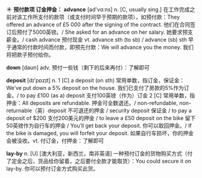 ☀ <span class="category">**预付款项 订金押金：**</span>
<span class="vocabulary">**advance**</span> [əd'vɑːns] 
<span class="definition">n. [C, usually sing.] 在工作完成之前对该工作所支付的款项（或支付时间早于预期的款项），如预付款：</span>They offered an advance of £5 000 after the signing of the contract. 他们在合同签订后预付了5000英镑。/ She asked for an advance on her salary. 她要求预支薪金。/ cash advance 预付现金 <span class="definition">vt. advance sth (to sb) / advance (sb) sth 早于通常的付款时间而付款，即预先付款：</span>We will advance you the money. 我们将把款子预付给你。

<span class="vocabulary">**down**</span> [daʊn] 
<span class="definition">adv. 预付一些钱（剩下的后来再付）：</span>了解即可

<span class="vocabulary">**deposit**</span> [dɪ'pɒzɪt] 
<span class="definition">n. 1 [C] a deposit (on sth) 常用单数，指订金，保证金：</span>We’ve put down a 5% deposit on the house. 我们已支付了房款的5%作为订金。/ to pay £100 (as a) deposit 支付100英镑（作为）订金 <span class="definition">2 [C] 常用单数，指押金：</span>All deposits are refundable. 押金可全数退还。/ non-refundable, non-returnable（英）deposit 不可退还的押金 / security deposit 保证金 / to pay a deposit of $200 支付200美元的押金 / to leave a £50 deposit on the bike 留下50英镑作为自行车的押金 / You’ll get back your deposit. 你可以取回押金。/ If the bike is damaged, you will forfeit your deposit. 如果自行车损坏，你的押金会被没收。<span class="definition">vt. 付订金，付押金：</span>了解即可

<span class="vocabulary">**lay-by**</span>
<span class="definition">n. [U] [澳大利亚，新西兰，南非英语] 一种预付订金的货物购买方式（付了定金之后，货品给你留着，之后要付全款才能取货）：</span>You could secure it on lay-by. 你可以预付订金方式购买此货。

